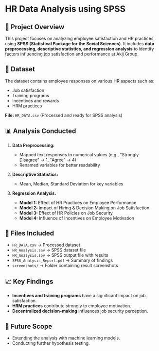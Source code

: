 # HR Data Analysis using SPSS

## 📌 Project Overview
This project focuses on analyzing employee satisfaction and HR practices using **SPSS (Statistical Package for the Social Sciences)**. It includes **data preprocessing, descriptive statistics, and regression analysis** to identify factors influencing job satisfaction and performance at Akij Group.

## 📂 Dataset
The dataset contains employee responses on various HR aspects such as:
- Job satisfaction  
- Training programs  
- Incentives and rewards  
- HRM practices  

**File:** `HR_DATA.csv` (Processed and ready for SPSS analysis)  

## 📊 Analysis Conducted
1. **Data Preprocessing:**
   - Mapped text responses to numerical values (e.g., "Strongly Disagree" → 1, "Agree" → 4)
   - Renamed variables for better readability  

2. **Descriptive Statistics:**
   - Mean, Median, Standard Deviation for key variables  

3. **Regression Analysis:**
   - **Model 1:** Effect of HR Practices on Employee Performance  
   - **Model 2:** Impact of Hiring & Decision Making on Job Satisfaction  
   - **Model 3:** Effect of HR Policies on Job Security  
   - **Model 4:** Influence of Incentives on Employee Motivation  

## 📁 Files Included
- `HR_DATA.csv` → Processed dataset  
- `HR_Analysis.sav` → SPSS dataset file  
- `HR_Analysis.spv` → SPSS output file with results  
- `SPSS_Analysis_Report.pdf` → Summary of findings  
- `screenshots/` → Folder containing result screenshots  

## 📈 Key Findings
- **Incentives and training programs** have a significant impact on job satisfaction.  
- **HRM practices** contribute strongly to employee motivation.  
- **Decentralized decision-making** influences job security perception.  

## 🚀 Future Scope
- Extending the analysis with machine learning models.  
- Conducting further hypothesis testing.  


